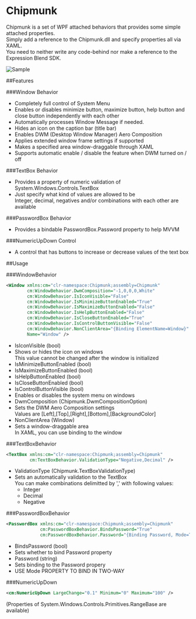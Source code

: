 Chipmunk
========

Chipmunk is a set of WPF attached behaviors that provides some simple attached properties.  
Simply add a reference to the Chipmunk.dll and specify properties all via XAML.  
You need to neither write any code-behind nor make a reference to the Expression Blend SDK.

![Sample](http://chitoku.symphonic-net.com/images/chipmunk_sample.png)

##Features

###Window Behavior
- Completely full control of System Menu
 - Enables or disables minimize button, maximize button, help button and close button independently with each other
 - Automatically processes Window Message if needed.
- Hides an icon on the caption bar (title bar)
- Enables DWM (Desktop Window Manager) Aero Composition
 - Applies extended window frame settings if supported
 - Makes a specified area window-draggable through XAML
 - Supports automatic enable / disable the feature when DWM turned on / off


###TextBox Behavior
- Provides a property of numeric validation of System.Windows.Controls.TextBox
- Just specify what kind of values are allowed to be  
  Integer, decimal, negatives and/or combinations with each other are available


###PasswordBox Behavior
- Provides a bindable PasswordBox.Password property to help MVVM


###NumericUpDown Control
- A control that has buttons to increase or decrease values of the text box



##Usage

###WindowBehavior
```xml
<Window xmlns:cm="clr-namespace:Chipmunk;assembly=Chipmunk"
        cm:WindowBehavior.DwmComposition="-1,0,0,0,White"
        cm:WindowBehavior.IsIconVisible="False"
        cm:WindowBehavior.IsMinimizeButtonEnabled="True"
        cm:WindowBehavior.IsMaximizeButtonEnabled="False"
        cm:WindowBehavior.IsHelpButtonEnabled="False"
        cm:WindowBehavior.IsCloseButtonEnabled="True"
        cm:WindowBehavior.IsControlButtonVisible="False"
        cm:WindowBehavior.NonClientArea="{Binding ElementName=Window}"
        Name="Window" />
```

- IsIconVisible (bool)
 - Shows or hides the icon on windows  
   This value cannot be changed after the window is initialized
- IsMinimizeButtonEnabled (bool)
- IsMaximizeButtonEnabled (bool)
- IsHelpButtonEnabled (bool)
- IsCloseButtonEnabled (bool)
- IsControlButtonVisible (bool)
 - Enables or disables the system menu on windows
- DwmComposition (Chipmunk.DwmCompositionOption)
 - Sets the DWM Aero Composition settings  
   Values are [Left],[Top],[Right],[Bottom],[BackgroundColor]
- NonClientArea (Window)
 - Sets a window-draggable area  
   In XAML, you can use binding to the window


###TextBoxBehavior
```xml
<TextBox xmlns:cm="clr-namespace:Chipmunk;assembly=Chipmunk"
         cm:TextBoxBehavior.ValidationType="Negative,Decimal" />
```

- ValidationType (Chipmunk.TextBoxValidationType)
 - Sets an automatically validation to the TextBox  
   You can make combinations delimitted by ',' with following values:
    - Integer
    - Decimal
    - Negative


###PasswordBoxBehavior
```xml
<PasswordBox xmlns:cm="clr-namespace:Chipmunk;assembly=Chipmunk"
             cm:PasswordBoxBehavior.BindsPassword="True"
             cm:PasswordBoxBehavior.Password="{Binding Password, Mode=TwoWay}" />
```

- BindsPassword (bool)
 - Sets whether to bind Password property
- Password (string)
 - Sets binding to the Password propery
 - USE Mode PROPERTY TO BIND IN TWO-WAY


###NumericUpDown
```xml
<cm:NumericUpDown LargeChange="0.1" Minimum="0" Maximum="100" />
```

(Properties of System.Windows.Controls.Primitives.RangeBase are available)
